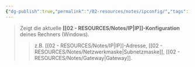```yaml
---
{"dg-publish":true,"permalink":"/02-resources/notes/ipconfig/","tags":["windows/command"],"noteIcon":"","updated":"2025-07-12T13:31:41.000+02:00"}
---
```


>Zeigt die aktuelle **[[02 - RESOURCES/Notes/IP\|IP]]-Konfiguration** deines Rechners (Windows).  
>>z.B. [[02 - RESOURCES/Notes/IP\|IP]]-Adresse, [[02 - RESOURCES/Notes/Netzwerkmaske\|Subnetzmaske]], [[02 - RESOURCES/Notes/Gateway\|Gateway]].